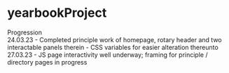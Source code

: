 # yearbookProject

Progression  
24.03.23 - Completed principle work of homepage, rotary header and two interactable panels therein - CSS variables for easier alteration thereunto  
27.03.23 - JS page interactivity well underway; framing for principle / directory pages in progress  

